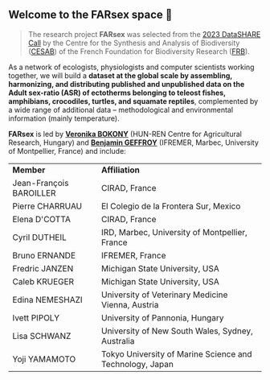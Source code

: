 ## Welcome to the FARsex space :wave:

> The research project **FARsex** was selected from the [2023 DataSHARE Call](https://www.fondationbiodiversite.fr/en/calls/call-for-proposals-datashare-2023/) by the Centre for the Synthesis and Analysis of Biodiversity ([CESAB](https://www.fondationbiodiversite.fr/en/about-the-foundation/le-cesab/)) of the French Foundation for Biodiversity Research ([FRB](https://www.fondationbiodiversite.fr/en/)).

As a network of ecologists, physiologists and computer scientists working together, we will build a **dataset at the global scale by assembling, harmonizing, and distributing published and unpublished data on the Adult sex-ratio (ASR) of ectotherms belonging to teleost fishes, amphibians, crocodiles, turtles, and squamate reptiles**, complemented by a wide range of additional data – methodological and environmental information (mainly temperature).

**FARsex** is led by [**Veronika BOKONY**](https://evolecol.hu/people/veronika-bokony/) (HUN-REN Centre for Agricultural Research, Hungary) and [**Benjamin GEFFROY**](https://www.benjamingeffroy.com/) (IFREMER, Marbec, University of Montpellier, France) and include:

<table>
  <tr>
    <td><b>Member</b></td>
    <td><b>Affiliation</b></td>
  </tr>
  <tr>
    <td>Jean-François BAROILLER</td>
    <td>CIRAD, France</td>
  </tr>
  <tr>
    <td>Pierre CHARRUAU</td>
    <td>El Colegio de la Frontera Sur, Mexico</td>
  </tr>
  <tr>
    <td>Elena D'COTTA</td>
    <td>CIRAD, France</td>
  </tr>
  <tr>
    <td>Cyril DUTHEIL</td>
    <td>IRD, Marbec, University of Montpellier, France</td>
  </tr>
  <tr>
    <td>Bruno ERNANDE</td>
    <td>IFREMER, France</td>
  </tr>
  <tr>
    <td>Fredric JANZEN</td>
    <td>Michigan State University, USA</td>
  </tr>
  <tr>
    <td>Caleb KRUEGER</td>
    <td>Michigan State University, USA</td>
  </tr>
  <tr>
    <td>Edina NEMESHAZI</td>
    <td>University of Veterinary Medicine Vienna, Austria</td>
  </tr>
  <tr>
    <td>Ivett PIPOLY</td>
    <td>University of Pannonia, Hungary</td>
  </tr>
  <tr>
    <td>Lisa SCHWANZ</td>
    <td>University of New South Wales, Sydney, Australia</td>
  </tr>
  <tr>
    <td>Yoji YAMAMOTO</td>
    <td>Tokyo University of Marine Science and Technology, Japan</td>
  </tr>
</table>

